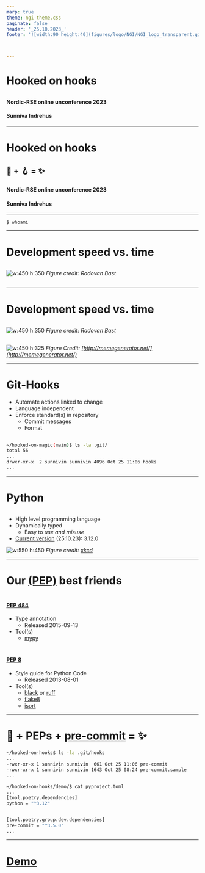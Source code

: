 ```yaml
---
marp: true
theme: ngi-theme.css
paginate: false
header: '_25.10.2023_'
footer: '![width:90 height:40](figures/logo/NGI/NGI_logo_transparent.gif)'



---
```

<!-- _class: title -->
# Hooked on hooks


##

####
#### Nordic-RSE online unconference 2023
#### Sunniva Indrehus

---

<!-- _class: title -->
# Hooked on hooks


## :snake: + :hook: = :sparkles:

####
#### Nordic-RSE online unconference 2023
#### Sunniva Indrehus

---

<!-- paginate: true -->

```
$ whoami
```
---

<!-- _class: split-text-image -->

# Development speed vs. time

<div class=ldiv>

##

![w:450 h:350](figures/illustrations/development_speed_quick_hacks.png)
*Figure credit: Radovan Bast*


</div>

<div class=rdiv>

##

<!-- ![w:450 h:325](figures/illustrations/automate-all.png)
*Figure Credit: [http://memegenerator.net/](http://memegenerator.net/)*
 -->


</div>


---

<!-- _class: split-text-image -->

# Development speed vs. time

<div class=ldiv>

##

![w:450 h:350](figures/illustrations/development_speed_quick_hacks.png)
*Figure credit: Radovan Bast*


</div>

<div class=rdiv>

##

![w:450 h:325](figures/illustrations/automate-all.png)
*Figure Credit: [http://memegenerator.net/](http://memegenerator.net/)*



</div>

---

# Git-Hooks


- Automate actions linked to change
- Language independent
- Enforce standard(s) in repository
  - Commit messages
  - Format

##

```bash
~/hooked-on-magic(main)$ ls -la .git/
total 56
...
drwxr-xr-x  2 sunnivin sunnivin 4096 Oct 25 11:06 hooks
...
```


---

# Python

<!-- _class: split-text-image -->

<div class=ldiv>

##

- High level programming language
- Dynamically typed
  - Easy to *use and misuse*
- [Current version](https://www.python.org/doc/versions/) (25.10.23): 3.12.0

</div>

<div class=rdiv>

![w:550 h:450](figures/illustrations/python_environment.png)
*Figure credit: [xkcd](https://xkcd.com/1987/)*


</div>

---

<!-- _class: split-text -->



# Our [(PEP)](https://peps.python.org/pep-0000/) best friends

<div class=ldiv>


#

#### [PEP 484](https://peps.python.org/pep-0484/)


- Type annotation
  - Released 2015-09-13
- Tool(s)
  - [mypy](https://mypy.readthedocs.io/en/stable/)

</div>


<div class=rdiv>

#

#### [PEP 8](https://peps.python.org/pep-0008/)

- Style guide for Python Code
  - Released 2013-08-01
- Tool(s)
  - [black](https://black.readthedocs.io/en/stable/) or [ruff](https://docs.astral.sh/ruff/)
  - [flake8](https://flake8.pycqa.org/en/latest/)
  - [isort](https://pycqa.github.io/isort/)

</div>

---

# :snake: + PEPs + [pre-commit](https://pypi.org/project/pre-commit/) = :sparkles:


```bash
~/hooked-on-hooks$ ls -la .git/hooks
...
-rwxr-xr-x 1 sunnivin sunnivin  661 Oct 25 11:06 pre-commit
-rwxr-xr-x 1 sunnivin sunnivin 1643 Oct 25 08:24 pre-commit.sample
...
```

```bash
~/hooked-on-hooks/demo/$ cat pyproject.toml
...
[tool.poetry.dependencies]
python = "^3.12"


[tool.poetry.group.dev.dependencies]
pre-commit = "^3.5.0"
...
```

---

# [Demo](../demo/)
